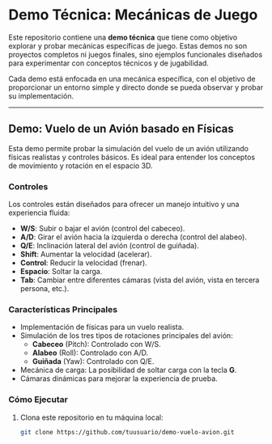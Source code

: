 # Demo Técnica: Mecánicas de Juego

Este repositorio contiene una **demo técnica** que tiene como objetivo explorar y probar mecánicas específicas de juego. Estas demos no son proyectos completos ni juegos finales, sino ejemplos funcionales diseñados para experimentar con conceptos técnicos y de jugabilidad.

Cada demo está enfocada en una mecánica específica, con el objetivo de proporcionar un entorno simple y directo donde se pueda observar y probar su implementación.

---

## Demo: Vuelo de un Avión basado en Físicas

Esta demo permite probar la simulación del vuelo de un avión utilizando físicas realistas y controles básicos. Es ideal para entender los conceptos de movimiento y rotación en el espacio 3D.

### Controles
Los controles están diseñados para ofrecer un manejo intuitivo y una experiencia fluida:

- **W/S**: Subir o bajar el avión (control del cabeceo).
- **A/D**: Girar el avión hacia la izquierda o derecha (control del alabeo).
- **Q/E**: Inclinación lateral del avión (control de guiñada).
- **Shift**: Aumentar la velocidad (acelerar).
- **Control**: Reducir la velocidad (frenar).
- **Espacio**: Soltar la carga.
- **Tab**: Cambiar entre diferentes cámaras (vista del avión, vista en tercera persona, etc.).

### Características Principales
- Implementación de físicas para un vuelo realista.
- Simulación de los tres tipos de rotaciones principales del avión:
  - **Cabeceo** (Pitch): Controlado con W/S.
  - **Alabeo** (Roll): Controlado con A/D.
  - **Guiñada** (Yaw): Controlado con Q/E.
- Mecánica de carga: La posibilidad de soltar carga con la tecla **G**.
- Cámaras dinámicas para mejorar la experiencia de prueba.

### Cómo Ejecutar
1. Clona este repositorio en tu máquina local:
   ```bash
   git clone https://github.com/tuusuario/demo-vuelo-avion.git
